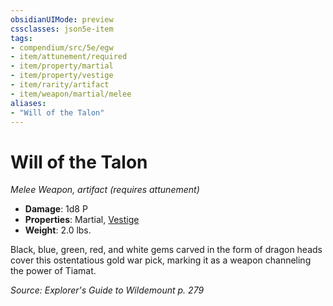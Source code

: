 ```yaml
---
obsidianUIMode: preview
cssclasses: json5e-item
tags:
- compendium/src/5e/egw
- item/attunement/required
- item/property/martial
- item/property/vestige
- item/rarity/artifact
- item/weapon/martial/melee
aliases: 
- "Will of the Talon"
---
```

# Will of the Talon
*Melee Weapon, artifact (requires attunement)*  

- **Damage**: 1d8 P
- **Properties**: Martial, [Vestige](/Systems/5e/rules/item-properties.md#Vestige)
- **Weight**: 2.0 lbs.

Black, blue, green, red, and white gems carved in the form of dragon heads cover this ostentatious gold war pick, marking it as a weapon channeling the power of Tiamat.

*Source: Explorer's Guide to Wildemount p. 279*